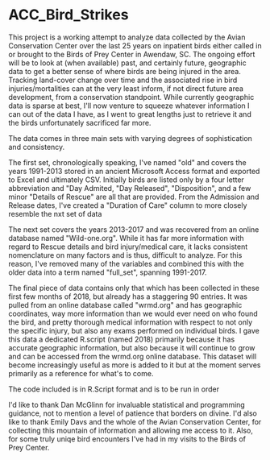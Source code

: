 # ACC_Bird_Strikes

  This project is a working attempt to analyze data collected by the Avian Conservation Center over the last 25 years on inpatient birds either called in or brought to the Birds of Prey Center in Awendaw, SC. 
The ongoing effort will be to look at (when available) past, and certainly future, geographic data to get a better sense of where birds are being injured in the area. 
Tracking land-cover change over time and the associated rise in bird injuries/mortalities can at the very least inform, if not direct future area development, from a conservation standpoint. 
While currently geographic data is sparse at best, I'll now venture to squeeze whatever information I can out of the data I have, as I went to great lengths just to retrieve it and the birds unfortunately sacrificed far more. 

The data comes in three main sets with varying degrees of sophistication and consistency. 

  The first set, chronologically speaking, I've named "old" and covers the years 1991-2013 stored in an ancient Microsoft Access format and exported to Excel and ultimately CSV. 
Initially birds are listed only by a four letter abbreviation and "Day Admited, "Day Released", "Disposition", and a few minor "Details of Rescue" are all that are provided. 
From the Admission and Release dates, I've created a "Duration of Care" column to more closely resemble the nxt set of data

  The next set covers the years 2013-2017 and was  recovered from an online database named "Wild-one.org". 
While it has far more information with regard to Rescue details and bird injury/medical care, it lacks consistent nomenclature on many factors and is thus, difficult to analyze. 
For this reason, I've removed many of the variables and combined this with the older data into a term named "full_set", spanning 1991-2017. 

  The final piece of data contains only that which has been collected in these first few months of 2018, but already has a staggering 90 entries. It was pulled from an online database called "wrmd.org" and has geographic coordinates, way more information than we would ever need on who found the bird, and pretty thorough medical information with respect to not only the specific injury, but also any exams performed on individual birds.
 I gave this data a dedicated R.script (named 2018) primarily because it has accurate geographic information, but also because it will continue to grow and can be accessed from the wrmd.org online database. 
This dataset will become increasingly useful as more is added to it but at the moment serves primarily as a reference for what's to come. 

The code included is in R.Script format and is to be run in order

I'd like to thank Dan McGlinn for invaluable statistical and programming guidance, not to mention a level of patience that borders on divine. 
I'd also like to thank Emily Davs and the whole of the Avian Conservation Center, for collecting this mountain of information and allowing me access to it. Also, for some truly uniqe bird encounters I've had in my visits to the Birds of Prey Center. 

